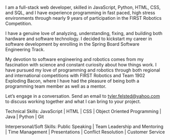 I am a full-stack web developer, skilled in JavaScript, Python, HTML, CSS, and SQL, and I have experience programming in fast paced, high stress environments through nearly 9 years of participation in the FIRST Robotics Competition.

I have a genuine love of analyzing, understanding, fixing, and building both hardware and software technology. I decided to kickstart my career in software development by enrolling in the Spring Board Software Engineering Track.

My devotion to software engineering and robotics comes from my fascination with science and constant curiosity about how things work. I have pursued my love of programming and robotics through both regional and international competitions with FIRST Robotics and Team 1902 Exploding Bacon, where I have had the pleasure of being both a programming team member as well as a mentor.

Let’s engage in a conversation. Send an email to tyler.felsted@yahoo.com to discuss working together and what I can bring to your project.

Technical Skills: JavaScript | HTML | CSS | Object Oriented Programming | Java | Python | Git

Interpersonal/Soft Skills: Public Speaking | Team Leadership and Mentoring | Time Management | Presentations | Conflict Resolution | Customer Service
